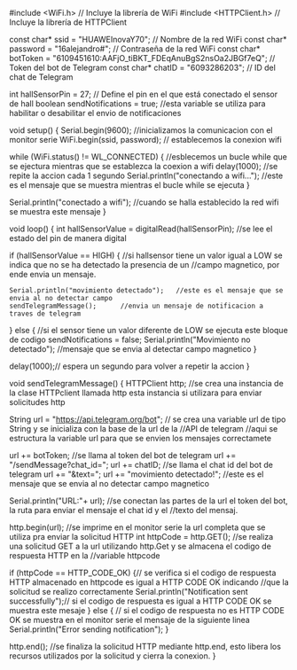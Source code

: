 #include <WiFi.h>        // Incluye la librería de WiFi
#include <HTTPClient.h>  // Incluye la librería de HTTPClient

const char* ssid = "HUAWEInovaY70";                             // Nombre de la red WiFi
const char* password = "16alejandro#";                       // Contraseña de la red WiFi
const char* botToken = "6109451610:AAFjO_tiBKT_FDEqAnuBgS2nsOa2JBGf7eQ";  // Token del bot de Telegram
const char* chatID = "6093286203";                        // ID del chat de Telegram

int hallSensorPin = 27;  // Define el pin en el que está conectado el sensor de hall
boolean sendNotifications = true; //esta variable se utiliza para habilitar o desabilitar el envio de notificaciones 

void setup() {
  Serial.begin(9600);           //inicializamos la comunicacion con el monitor serie
  WiFi.begin(ssid, password);   // establecemos la conexion wifi 
  
  while (WiFi.status() != WL_CONNECTED) {       //esblecemos un bucle while que se ejectura mientras que se establezca la coexion a wifi
    delay(1000);  //se repite la accion cada 1 segundo
    Serial.println("conectando a wifi...");     //este es el mensaje que se muestra mientras el bucle while se ejecuta
  }

  Serial.println("conectado a wifi");           //cuando se halla establecido la red wifi se muestra este mensaje 
}

void loop() {
  int hallSensorValue = digitalRead(hallSensorPin);     //se lee el estado del pin de manera digital 
  
  if (hallSensorValue == HIGH) {       //si hallsensor tiene un valor igual a LOW se indica  que no se ha detectado la presencia de un 
                                        //campo magnetico, por ende envia un mensaje. 
  
    Serial.println("movimiento detectado");   //este es el mensaje que se envia al no detectar campo
    sendTelegramMessage();      //envia un mensaje de notificacion a traves de telegram
    
  } else {                //si el sensor  tiene un valor diferente de LOW se ejecuta este bloque de codigo 
    sendNotifications = false;
    Serial.println("Movimiento no detectado");      //mensaje que se envia al detectar campo magnetico 
  }
  
 
  
  delay(1000);// espera un segundo para volver a repetir la accion
}

void sendTelegramMessage() { 
  HTTPClient http; //se crea una instancia de la clase HTTPclient llamada http esta instancia si utilizara para enviar solicitudes http
  
  String url = "https://api.telegram.org/bot"; // se crea una variable url de tipo String y se  inicializa con la base de la url de la
                                               //API de telegram
  //aqui se estructura la variable url para que se envien los mensajes correctamete
  
  url += botToken;            //se llama al token del bot de telegram
  url += "/sendMessage?chat_id="; 
  url += chatID;             //se llama el chat id del bot de telegram 
  url += "&text=";
  url += "movimiento detectado!";        //este es el mensaje que se envia al no detectar campo magnetico
  
  Serial.println("URL:"+ url);      //se conectan las partes de la url el token del bot, la ruta para enviar el mensaje el chat id y el                                       //texto del mensaj. 
  
  http.begin(url);   //se imprime en el monitor serie la url completa que se utiliza pra enviar la solicitud HTTP
  int httpCode = http.GET(); //se realiza una solicitud GET a la url utilizando http.Get y se almacena el codigo de respuesta HTTP en la
                              //variable httpcode
  
  if (httpCode == HTTP_CODE_OK) {// se verifica si el codigo de respuesta HTTP almacenado en httpcode es igual a HTTP CODE OK indicando
                                  //que la solicitud se realizo correctamente 
    Serial.println("Notification sent successfully");// si el codigo de respuesta es igual a HTTP CODE OK se muestra este mesaje
  } else {            // si el codigo de respuesta no es HTTP CODE OK  se muestra en el monitor serie el mensaje de la siguiente linea 
    Serial.println("Error sending notification");
  }
  
  http.end(); //se finaliza la solicitud HTTP mediante  http.end, esto libera los recursos utilizados por la solicitud y cierra la conexion.
}
